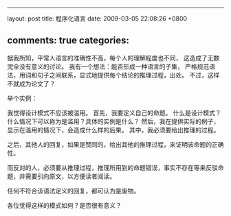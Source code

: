
---
layout: post
title: 程序化语言
date: 2009-03-05 22:08:26 +0800

comments: true
categories: 
---
据我所知，平常人语言的准确性不高，每个人的理解程度也不同，
这造成了无数完全没有意义的讨论。 我有一个想法：能否形成一种语言的子集，
严格规范语法，用词和句子之间联系，显式地提供每个结论的推理过程，出处。
不过，这样不就成为论文了？

举个实例：

我觉得设计模式不应该被滥用。 首先，我要定义自己的命题。
什么是设计模式？什么情况下可以称为是滥用？具体的实例是什么？
然后，我在提供实际的例子，显示在滥用的情况下，会造成什么样的后果。
其中，我必须要给出推理的过程。

之后，其他人的回复，如果是赞同的，给出其他的推理过程，来证明该命题的正确性。

而反对的人，必须要从推理过程，推理所用到的命题错误，事实不存在等来反驳命题，并需要引向原文，以方便读者阅读。

任何不符合该语法定义的回复，都可认为是废物。

各位觉得这样的模式如何？是否很有意义？
